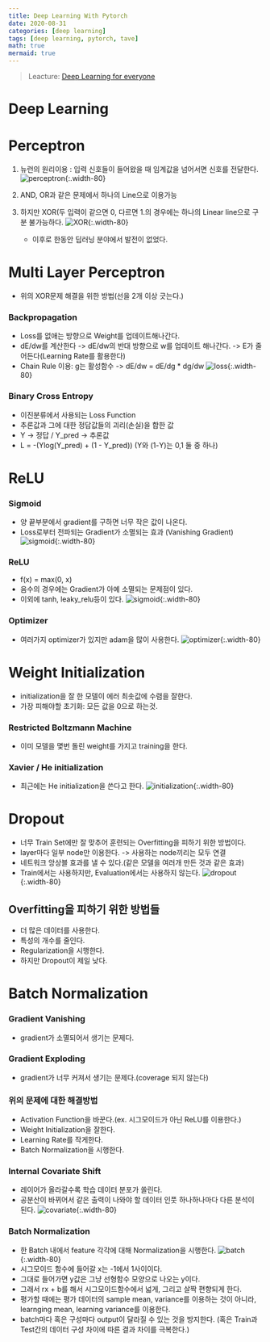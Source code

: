 ```yaml
---
title: Deep Learning With Pytorch
date: 2020-08-31
categories: [deep learning]
tags: [deep learning, pytorch, tave]
math: true
mermaid: true
---
```


> Leacture: [Deep Learning for everyone](https://www.youtube.com/playlist?list=PLQ28Nx3M4JrhkqBVIXg-i5_CVVoS1UzAv)

# Deep Learning

# Perceptron

1. 뉴런의 원리이용 : 입력 신호들이 들어왔을 때 임계값을 넘어서면 신호를 전달한다.
   ![perceptron](/images/img/RL_Study3/preceptron.png){:.width-80}

2. AND, OR과 같은 문제에서 하나의 Line으로 이용가능
3. 하지만 XOR(두 입력이 같으면 0, 다르면 1.의 경우에는 하나의 Linear line으로 구분 불가능하다.
   ![XOR](/images/img/RL_Study3/XOR.png){:.width-80}

   - 이후로 한동안 딥러닝 분야에서 발전이 없었다.

# Multi Layer Perceptron

- 위의 XOR문제 해결을 위한 방법(선을 2개 이상 긋는다.)

### Backpropagation

- Loss를 없애는 방향으로 Weight를 업데이트해나간다.
- dE/dw를 계산한다 -> dE/dw의 반대 방향으로 w를 업데이트 해나간다.
  -> E가 줄어든다(Learning Rate를 활용한다)
- Chain Rule 이용: g는 활성함수 -> dE/dw = dE/dg \* dg/dw
  ![loss](/images/img/RL_Study3/loss.png){:.width-80}

### Binary Cross Entropy

- 이진분류에서 사용되는 Loss Function
- 추론값과 그에 대한 정답값들의 괴리(손실)을 합한 값
- Y -> 정답 / Y_pred -> 추론값
- L = -(Ylog(Y_pred) + (1 - Y_pred)) (Y와 (1-Y)는 0,1 둘 중 하나)

# ReLU

### Sigmoid

- 양 끝부분에서 gradient를 구하면 너무 작은 값이 나온다.
- Loss로부터 전파되는 Gradient가 소멸되는 효과 (Vanishing Gradient)
  ![sigmoid](/images/img/RL_Study3/sigmoid.png){:.width-80}

### ReLU

- f(x) = max(0, x)
- 음수의 경우에는 Gradient가 아예 소멸되는 문제점이 있다.
- 이외에 tanh, leaky_relu등이 있다.
  ![sigmoid](/images/img/RL_Study3/relu.png){:.width-80}

### Optimizer

- 여러가지 optimizer가 있지만 adam을 많이 사용한다.
  ![optimizer](/images/img/RL_Study3/optimizer.png){:.width-80}

# Weight Initialization

- initialization을 잘 한 모델이 에러 최솟값에 수렴을 잘한다.
- 가장 피해야할 초기화: 모든 값을 0으로 하는것.

### Restricted Boltzmann Machine

- 이미 모델을 몇번 돌린 weight를 가지고 training을 한다.

### Xavier / He initialization

- 최근에는 He initialization을 쓴다고 한다.
  ![initialization](/images/img/RL_Study3/initialization.png){:.width-80}

# Dropout

- 너무 Train Set에만 잘 맞추어 훈련되는 Overfitting을 피하기 위한 방법이다.
- layer마다 일부 node만 이용한다. -> 사용하는 node끼리는 모두 연결
- 네트워크 앙상블 효과를 낼 수 있다.(같은 모델을 여러개 만든 것과 같은 효과)
- Train에서는 사용하지만, Evaluation에서는 사용하지 않는다.
  ![dropout](/images/img/RL_Study3/dropout.png){:.width-80}

## Overfitting을 피하기 위한 방법들

- 더 많은 데이터를 사용한다.
- 특성의 개수를 줄인다.
- Regularization을 시행한다.
- 하지만 Dropout이 제일 낮다.

# Batch Normalization

### Gradient Vanishing

- gradient가 소멸되어서 생기는 문제다.

### Gradient Exploding

- gradient가 너무 커져서 생기는 문제다.(coverage 되지 않는다)

### 위의 문제에 대한 해결방법

- Activation Function을 바꾼다.(ex. 시그모이드가 아닌 ReLU를 이용한다.)
- Weight Initialization을 잘한다.
- Learning Rate를 작게한다.
- Batch Normalization을 시행한다.

### Internal Covariate Shift

- 레이어가 올라갈수록 학습 데이터 분포가 쏠린다.
- 공분산이 바뀌어서 같은 출력이 나와야 할 데이터 인풋 하나하나마다 다른 분석이 된다.
  ![covariate](/images/img/RL_Study3/covariate.png){:.width-80}

### Batch Normalization

- 한 Batch 내에서 feature 각각에 대해 Normalization을 시행한다.
  ![batch](/images/img/RL_Study3/batch.png){:.width-80}
- 시그모이드 함수에 들어갈 x는 -1에서 1사이이다.
- 그대로 들어가면 y값은 그냥 선형함수 모양으로 나오는 y이다.
- 그래서 rx + b를 해서 시그모이드함수에서 넓게, 그리고 살짝 편향되게 한다.
- 평가할 때에는 평가 데이터의 sample mean, variance를 이용하는 것이 아니라, learnging mean, learning variance를 이용한다.
- batch마다 혹은 구성마다 output이 달라질 수 있는 것을 방지한다.
  (혹은 Train과 Test간의 데이터 구성 차이에 따른 결과 차이를 극복한다.)
